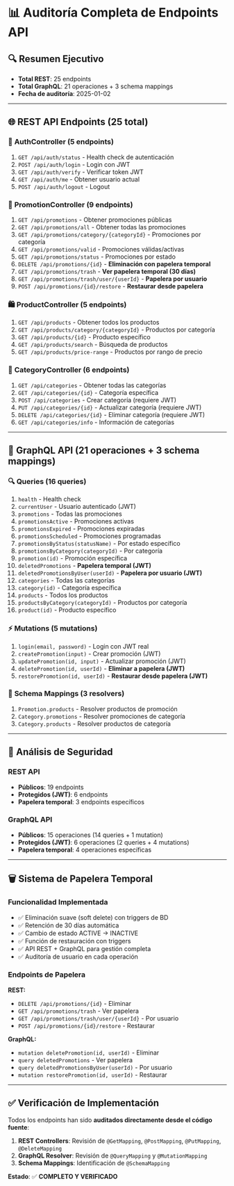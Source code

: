 # 📊 Auditoría Completa de Endpoints API

## 🔍 **Resumen Ejecutivo**

- **Total REST**: 25 endpoints
- **Total GraphQL**: 21 operaciones + 3 schema mappings
- **Fecha de auditoría**: 2025-01-02

---

## 🌐 **REST API Endpoints (25 total)**

### 📱 **AuthController (5 endpoints)**
1. `GET /api/auth/status` - Health check de autenticación
2. `POST /api/auth/login` - Login con JWT
3. `GET /api/auth/verify` - Verificar token JWT
4. `GET /api/auth/me` - Obtener usuario actual
5. `POST /api/auth/logout` - Logout

### 🎯 **PromotionController (9 endpoints)**
1. `GET /api/promotions` - Obtener promociones públicas
2. `GET /api/promotions/all` - Obtener todas las promociones
3. `GET /api/promotions/category/{categoryId}` - Promociones por categoría
4. `GET /api/promotions/valid` - Promociones válidas/activas
5. `GET /api/promotions/status` - Promociones por estado
6. `DELETE /api/promotions/{id}` - **Eliminación con papelera temporal**
7. `GET /api/promotions/trash` - **Ver papelera temporal (30 días)**
8. `GET /api/promotions/trash/user/{userId}` - **Papelera por usuario**
9. `POST /api/promotions/{id}/restore` - **Restaurar desde papelera**

### 🛍️ **ProductController (5 endpoints)**
1. `GET /api/products` - Obtener todos los productos
2. `GET /api/products/category/{categoryId}` - Productos por categoría
3. `GET /api/products/{id}` - Producto específico
4. `GET /api/products/search` - Búsqueda de productos
5. `GET /api/products/price-range` - Productos por rango de precio

### 📂 **CategoryController (6 endpoints)**
1. `GET /api/categories` - Obtener todas las categorías
2. `GET /api/categories/{id}` - Categoría específica
3. `POST /api/categories` - Crear categoría (requiere JWT)
4. `PUT /api/categories/{id}` - Actualizar categoría (requiere JWT)
5. `DELETE /api/categories/{id}` - Eliminar categoría (requiere JWT)
6. `GET /api/categories/info` - Información de categorías

---

## 🔗 **GraphQL API (21 operaciones + 3 schema mappings)**

### 🔍 **Queries (16 queries)**
1. `health` - Health check
2. `currentUser` - Usuario autenticado (JWT)
3. `promotions` - Todas las promociones
4. `promotionsActive` - Promociones activas
5. `promotionsExpired` - Promociones expiradas
6. `promotionsScheduled` - Promociones programadas
7. `promotionsByStatus(statusName)` - Por estado específico
8. `promotionsByCategory(categoryId)` - Por categoría
9. `promotion(id)` - Promoción específica
10. `deletedPromotions` - **Papelera temporal (JWT)**
11. `deletedPromotionsByUser(userId)` - **Papelera por usuario (JWT)**
12. `categories` - Todas las categorías
13. `category(id)` - Categoría específica
14. `products` - Todos los productos
15. `productsByCategory(categoryId)` - Productos por categoría
16. `product(id)` - Producto específico

### ⚡ **Mutations (5 mutations)**
1. `login(email, password)` - Login con JWT real
2. `createPromotion(input)` - Crear promoción (JWT)
3. `updatePromotion(id, input)` - Actualizar promoción (JWT)
4. `deletePromotion(id, userId)` - **Eliminar a papelera (JWT)**
5. `restorePromotion(id, userId)` - **Restaurar desde papelera (JWT)**

### 🔗 **Schema Mappings (3 resolvers)**
1. `Promotion.products` - Resolver productos de promoción
2. `Category.promotions` - Resolver promociones de categoría
3. `Category.products` - Resolver productos de categoría

---

## 🔐 **Análisis de Seguridad**

### **REST API**
- **Públicos**: 19 endpoints
- **Protegidos (JWT)**: 6 endpoints
- **Papelera temporal**: 3 endpoints específicos

### **GraphQL API**
- **Públicos**: 15 operaciones (14 queries + 1 mutation)
- **Protegidos (JWT)**: 6 operaciones (2 queries + 4 mutations)
- **Papelera temporal**: 4 operaciones específicas

---

## 🗑️ **Sistema de Papelera Temporal**

### **Funcionalidad Implementada**
- ✅ Eliminación suave (soft delete) con triggers de BD
- ✅ Retención de 30 días automática
- ✅ Cambio de estado ACTIVE → INACTIVE
- ✅ Función de restauración con triggers
- ✅ API REST + GraphQL para gestión completa
- ✅ Auditoría de usuario en cada operación

### **Endpoints de Papelera**
**REST:**
- `DELETE /api/promotions/{id}` - Eliminar
- `GET /api/promotions/trash` - Ver papelera
- `GET /api/promotions/trash/user/{userId}` - Por usuario
- `POST /api/promotions/{id}/restore` - Restaurar

**GraphQL:**
- `mutation deletePromotion(id, userId)` - Eliminar
- `query deletedPromotions` - Ver papelera
- `query deletedPromotionsByUser(userId)` - Por usuario
- `mutation restorePromotion(id, userId)` - Restaurar

---

## ✅ **Verificación de Implementación**

Todos los endpoints han sido **auditados directamente desde el código fuente**:

1. **REST Controllers**: Revisión de `@GetMapping`, `@PostMapping`, `@PutMapping`, `@DeleteMapping`
2. **GraphQL Resolver**: Revisión de `@QueryMapping` y `@MutationMapping`
3. **Schema Mappings**: Identificación de `@SchemaMapping`

**Estado**: ✅ **COMPLETO Y VERIFICADO**
